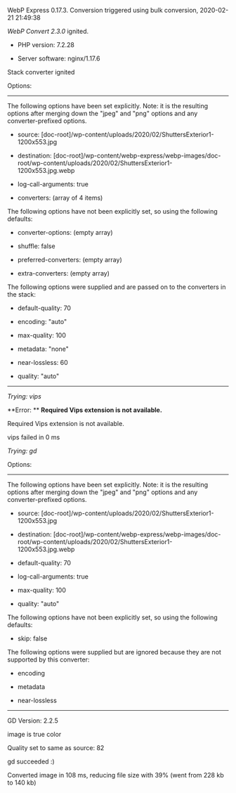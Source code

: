 WebP Express 0.17.3. Conversion triggered using bulk conversion, 2020-02-21 21:49:38

*WebP Convert 2.3.0*  ignited.
- PHP version: 7.2.28
- Server software: nginx/1.17.6

Stack converter ignited

Options:
------------
The following options have been set explicitly. Note: it is the resulting options after merging down the "jpeg" and "png" options and any converter-prefixed options.
- source: [doc-root]/wp-content/uploads/2020/02/ShuttersExterior1-1200x553.jpg
- destination: [doc-root]/wp-content/webp-express/webp-images/doc-root/wp-content/uploads/2020/02/ShuttersExterior1-1200x553.jpg.webp
- log-call-arguments: true
- converters: (array of 4 items)

The following options have not been explicitly set, so using the following defaults:
- converter-options: (empty array)
- shuffle: false
- preferred-converters: (empty array)
- extra-converters: (empty array)

The following options were supplied and are passed on to the converters in the stack:
- default-quality: 70
- encoding: "auto"
- max-quality: 100
- metadata: "none"
- near-lossless: 60
- quality: "auto"
------------


*Trying: vips* 

**Error: ** **Required Vips extension is not available.** 
Required Vips extension is not available.
vips failed in 0 ms

*Trying: gd* 

Options:
------------
The following options have been set explicitly. Note: it is the resulting options after merging down the "jpeg" and "png" options and any converter-prefixed options.
- source: [doc-root]/wp-content/uploads/2020/02/ShuttersExterior1-1200x553.jpg
- destination: [doc-root]/wp-content/webp-express/webp-images/doc-root/wp-content/uploads/2020/02/ShuttersExterior1-1200x553.jpg.webp
- default-quality: 70
- log-call-arguments: true
- max-quality: 100
- quality: "auto"

The following options have not been explicitly set, so using the following defaults:
- skip: false

The following options were supplied but are ignored because they are not supported by this converter:
- encoding
- metadata
- near-lossless
------------

GD Version: 2.2.5
image is true color
Quality set to same as source: 82
gd succeeded :)

Converted image in 108 ms, reducing file size with 39% (went from 228 kb to 140 kb)
